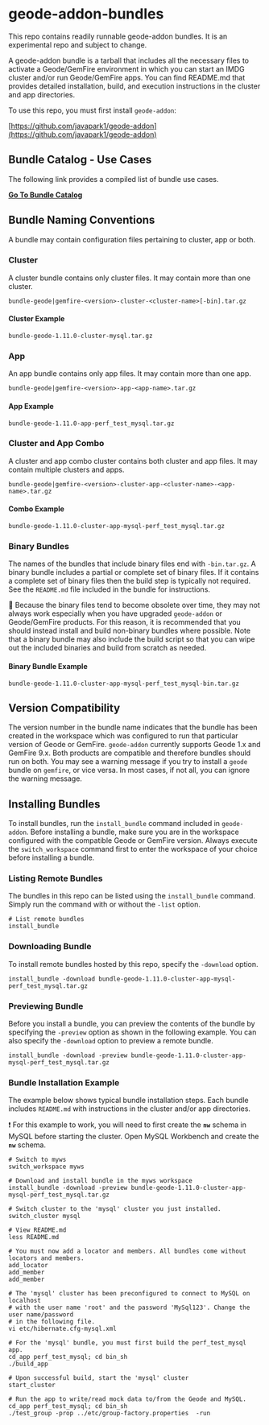 # geode-addon-bundles

This repo contains readily runnable geode-addon bundles. It is an experimental repo and subject to change.

A geode-addon bundle is a tarball that includes all the necessary files to activate a Geode/GemFire environment in which you can start an IMDG cluster and/or run Geode/GemFire apps. You can find README.md that provides detailed installation, build, and execution instructions in the cluster and app directories.

To use this repo, you must first install `geode-addon`:

[https://github.com/javapark1/geode-addon](https://github.com/javapark1/geode-addon)

## Bundle Catalog - Use Cases

The following link provides a compiled list of bundle use cases.

**[Go To Bundle Catalog](Bundle-Catalog.md)**

## Bundle Naming Conventions

A bundle may contain configuration files pertaining to cluster, app or both. 

### Cluster

A cluster bundle contains only cluster files. It may contain more than one cluster.

```console
bundle-geode|gemfire-<version>-cluster-<cluster-name>[-bin].tar.gz
```
#### Cluster Example

```console
bundle-geode-1.11.0-cluster-mysql.tar.gz
```

### App

An app bundle contains only app files. It may contain more than one app.

```console
bundle-geode|gemfire-<version>-app-<app-name>.tar.gz
```

#### App Example

```console
bundle-geode-1.11.0-app-perf_test_mysql.tar.gz
```

### Cluster and App Combo

A cluster and app combo cluster contains both cluster and app files. It may contain multiple clusters and apps.

```console
bundle-geode|gemfire-<version>-cluster-app-<cluster-name>-<app-name>.tar.gz
``` 

#### Combo Example

```console
bundle-geode-1.11.0-cluster-app-mysql-perf_test_mysql.tar.gz
```

### Binary Bundles

The names of the bundles that include binary files end with `-bin.tar.gz`. A binary bundle includes a partial or complete set of binary files. If it contains a complete set of binary files then the build step is typically not required. See the `README.md` file included in the bundle for instructions.

:pushpin: Because the binary files tend to become obsolete over time, they may not always work especially when you have upgraded `geode-addon` or Geode/GemFire products. For this reason, it is recommended that you should instead install and build non-binary bundles where possible. Note that a binary bundle may also include the build script so that you can wipe out the included binaries and build from scratch as needed.

#### Binary Bundle Example

```console
bundle-geode-1.11.0-cluster-app-mysql-perf_test_mysql-bin.tar.gz
```

## Version Compatibility

The version number in the bundle name indicates that the bundle has been created in the workspace which was configured to run that particular version of Geode or GemFire. `geode-addon` currently supports Geode 1.x and GemFire 9.x. Both products are compatible and therefore bundles should run on both. You may see a warning message if you try to install a `geode` bundle on `gemfire`, or vice versa. In most cases, if not all, you can ignore the warning message.

## Installing Bundles

To install bundles, run the `install_bundle` command included in `geode-addon`. Before installing a bundle, make sure you are in the workspace configured with the compatible Geode or GemFire version. Always execute the `switch_workspace` command first to enter the workspace of your choice before installing a bundle.

### Listing Remote Bundles

The bundles in this repo can be listed using the `install_bundle` command. Simply run the command with or without the `-list` option.

```console
# List remote bundles
install_bundle
```

### Downloading Bundle

To install remote bundles hosted by this repo, specify the `-download` option.

```console
install_bundle -download bundle-geode-1.11.0-cluster-app-mysql-perf_test_mysql.tar.gz
```

### Previewing Bundle

Before you install a bundle, you can preview the contents of the bundle by specifying the `-preview` option as shown in the following example. You can also specify the `-download` option to preview a remote bundle.

```console
install_bundle -download -preview bundle-geode-1.11.0-cluster-app-mysql-perf_test_mysql.tar.gz
```

### Bundle Installation Example

The example below shows typical bundle installation steps. Each bundle includes `README.md` with instructions in the cluster and/or app directories.

:exclamation: For this example to work, you will need to first create the **`nw`** schema in MySQL before starting the cluster. Open MySQL Workbench and create the **`nw`** schema.

```console
# Switch to myws
switch_workspace myws

# Download and install bundle in the myws workspace
install_bundle -download -preview bundle-geode-1.11.0-cluster-app-mysql-perf_test_mysql.tar.gz

# Switch cluster to the 'mysql' cluster you just installed.
switch_cluster mysql

# View README.md
less README.md

# You must now add a locator and members. All bundles come without locators and members.
add_locator
add_member
add_member

# The 'mysql' cluster has been preconfigured to connect to MySQL on localhost
# with the user name 'root' and the password 'MySql123'. Change the user name/password
# in the following file.
vi etc/hibernate.cfg-mysql.xml

# For the 'mysql' bundle, you must first build the perf_test_mysql app.
cd_app perf_test_mysql; cd bin_sh
./build_app

# Upon successful build, start the 'mysql' cluster
start_cluster

# Run the app to write/read mock data to/from the Geode and MySQL.
cd_app perf_test_mysql; cd bin_sh
./test_group -prop ../etc/group-factory.properties  -run

